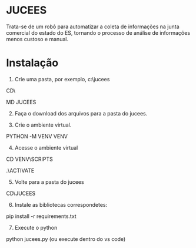 # JUCEES

Trata-se de um robô para automatizar a coleta de informações na junta comercial do estado do ES, tornando o processo de análise de informações menos custoso e manual. 

# Instalação

 1) Crie uma pasta, por exemplo, c:\jucees

  CD\
  
  MD JUCEES

 2) Faça o download dos arquivos para a pasta do jucees.

 3) Crie o ambiente virtual.

  PYTHON -M VENV VENV

 4) Acesse o ambiente virtual

  CD VENV\SCRIPTS
  
  .\ACTIVATE

 5) Volte para a pasta do jucees

  CD\JUCEES

 6) Instale as bibliotecas correspondetes:

  pip install -r requirements.txt

 7) Execute o python
   
  python jucees.py  (ou execute dentro do vs code)
